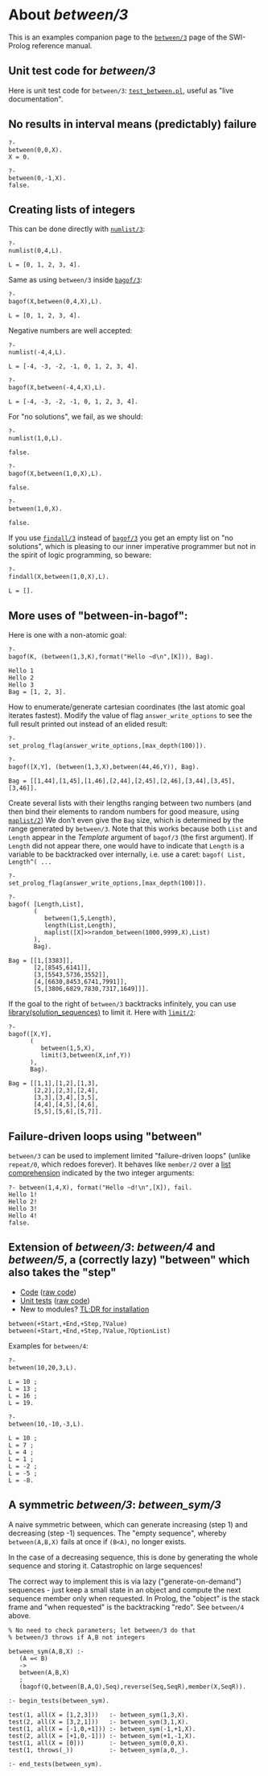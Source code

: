 # About _between/3_

This is an examples companion page to the [`between/3`](https://eu.swi-prolog.org/pldoc/doc_for?object=between/3) page of the SWI-Prolog reference manual.

## Unit test code for _between/3_

Here is unit test code for `between/3`: [`test_between.pl`](code/test_between.pl), useful as "live documentation".

## No results in interval means (predictably) failure

```
?- 
between(0,0,X).
X = 0.

?- 
between(0,-1,X).
false.
```

## Creating lists of integers

This can be done directly with [`numlist/3`](https://eu.swi-prolog.org/pldoc/doc_for?object=numlist/3):

```
?- 
numlist(0,4,L).

L = [0, 1, 2, 3, 4].
```

Same as using `between/3` inside [`bagof/3`](https://eu.swi-prolog.org/pldoc/doc_for?object=bagof/3):

```
?- 
bagof(X,between(0,4,X),L).

L = [0, 1, 2, 3, 4].
```

Negative numbers are well accepted:

```
?- 
numlist(-4,4,L).

L = [-4, -3, -2, -1, 0, 1, 2, 3, 4].

?- 
bagof(X,between(-4,4,X),L).

L = [-4, -3, -2, -1, 0, 1, 2, 3, 4].
```

For "no solutions", we fail, as we should:

```
?- 
numlist(1,0,L).

false.

?- 
bagof(X,between(1,0,X),L).

false.

?- 
between(1,0,X).

false.
```

If you use [`findall/3`](https://eu.swi-prolog.org/pldoc/doc_for?object=findall/3) instead of
[`bagof/3`](https://eu.swi-prolog.org/pldoc/doc_for?object=bagof/3)
you get an empty list on "no solutions", which is pleasing
to our inner imperative programmer but not in the spirit of logic programming, so beware:

```
?- 
findall(X,between(1,0,X),L).

L = [].
```

## More uses of "between-in-bagof":

Here is one with a non-atomic goal:

```
?- 
bagof(K, (between(1,3,K),format("Hello ~d\n",[K])), Bag).

Hello 1
Hello 2
Hello 3
Bag = [1, 2, 3].
```

How to enumerate/generate cartesian coordinates (the last atomic goal iterates fastest).
Modify the value of flag `answer_write_options` to see the full result printed out instead of an elided result:

```
?- 
set_prolog_flag(answer_write_options,[max_depth(100)]).

?- 
bagof([X,Y], (between(1,3,X),between(44,46,Y)), Bag).

Bag = [[1,44],[1,45],[1,46],[2,44],[2,45],[2,46],[3,44],[3,45],[3,46]].
```

Create several lists with their lengths ranging between two numbers 
(and then bind their elements to random numbers for good measure, using 
[`maplist/2`](https://eu.swi-prolog.org/pldoc/doc_for?object=maplist/2))
We don't even give the `Bag` size, which is determined by the range generated by `between/3`.
Note that this works because both `List` and `Length` appear in the _Template_ argument
of `bagof/3` (the first argument). If `Length` did not appear there, one would have to
indicate that `Length` is a variable to be backtracked over internally, i.e. use a caret: `bagof( List, Length^( ...`

```
?- 
set_prolog_flag(answer_write_options,[max_depth(100)]).

?-
bagof( [Length,List], 
       (
          between(1,5,Length),
          length(List,Length),
          maplist([X]>>random_between(1000,9999,X),List)
       ),
       Bag).       

Bag = [[1,[3383]],
       [2,[8545,6141]],
       [3,[5543,5736,3552]],
       [4,[6630,8453,6741,7991]],
       [5,[3806,6829,7830,7317,1649]]].
```

If the goal to the right of `between/3` backtracks infinitely, 
you can use [library(solution_sequences)](https://eu.swi-prolog.org/pldoc/man?section=solutionsequences) 
to limit it. Here with [`limit/2`](https://eu.swi-prolog.org/pldoc/doc_for?object=limit/2):

```
?- 
bagof([X,Y],
      (
         between(1,5,X),
         limit(3,between(X,inf,Y))
      ),
      Bag). 
      
Bag = [[1,1],[1,2],[1,3],
       [2,2],[2,3],[2,4],
       [3,3],[3,4],[3,5],
       [4,4],[4,5],[4,6],
       [5,5],[5,6],[5,7]].
```

## Failure-driven loops using "between"

`between/3` can be used to implement limited "failure-driven loops" 
(unlike `repeat/0`, which redoes forever). It behaves like 
`member/2` over a [list comprehension](https://en.wikipedia.org/wiki/List_comprehension) indicated by the two integer arguments:

```
?- between(1,4,X), format("Hello ~d!\n",[X]), fail.
Hello 1!
Hello 2!
Hello 3!
Hello 4!
false.
```

## Extension of _between/3_: _between/4_ and _between/5_, a (correctly lazy) "between" which also takes the "step"

   - [Code](/code/heavycarbon/utils/between_with_step.pl) ([raw code](https://raw.githubusercontent.com/dtonhofer/prolog_notes/master/code/heavycarbon/utils/between_with_step.pl))
   - [Unit tests](/code/heavycarbon/utils/between_with_step.plt) ([raw code](https://raw.githubusercontent.com/dtonhofer/prolog_notes/master/code/heavycarbon/utils/between_with_step.plt))
   - New to modules? [TL;DR for installation](/code/heavycarbon/utils/TLDR_between_with_step.txt)

```
between(+Start,+End,+Step,?Value)
between(+Start,+End,+Step,?Value,?OptionList)
```

Examples for `between/4`:

```
?- 
between(10,20,3,L).

L = 10 ;
L = 13 ;
L = 16 ;
L = 19.

?- 
between(10,-10,-3,L).

L = 10 ;
L = 7 ;
L = 4 ;
L = 1 ;
L = -2 ;
L = -5 ;
L = -8.
```

## A symmetric _between/3_: _between_sym/3_

A naive symmetric between, which can generate increasing (step 1)
and decreasing (step -1) sequences. The "empty sequence", whereby
`between(A,B,X)` fails at once if `(B<A)`, no longer exists.

In the case of a decreasing sequence, this is done by generating 
the whole sequence and storing it. Catastrophic on large sequences!

The correct way to implement this is via lazy ("generate-on-demand") 
sequences - just keep a small state in an object and compute the 
next sequence member only when requested. In Prolog, the "object" 
is the stack frame and "when requested" is the backtracking "redo".
See `between/4` above.

```
% No need to check parameters; let between/3 do that
% between/3 throws if A,B not integers

between_sym(A,B,X) :-
   (A =< B)
   ->    
   between(A,B,X)
   ;
   (bagof(Q,between(B,A,Q),Seq),reverse(Seq,SeqR),member(X,SeqR)).
   
:- begin_tests(between_sym).

test(1, all(X = [1,2,3]))   :- between_sym(1,3,X).
test(2, all(X = [3,2,1]))   :- between_sym(3,1,X).
test(1, all(X = [-1,0,+1])) :- between_sym(-1,+1,X).
test(2, all(X = [+1,0,-1])) :- between_sym(+1,-1,X).
test(1, all(X = [0]))       :- between_sym(0,0,X).
test(1, throws(_))          :- between_sym(a,0,_).

:- end_tests(between_sym).
```
